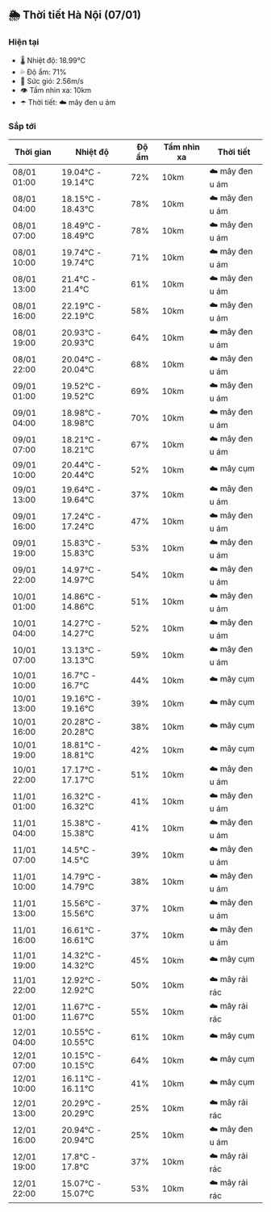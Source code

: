 ## 🌦️ Thời tiết Hà Nội (07/01)

### Hiện tại

- 🌡️ Nhiệt độ: 18.99℃
- 💦 Độ ẩm: 71%
- 💨 Sức gió: 2.56m/s
- 👁️ Tầm nhìn xa: 10km
- ☂️ Thời tiết: ☁️ mây đen u ám

### Sắp tới

| Thời gian | Nhiệt độ | Độ ẩm | Tầm nhìn xa | Thời tiết |
| --- | --- | --- | --- | --- |
| 08/01 01:00 | 19.04℃ - 19.14℃ | 72% | 10km | ☁️ mây đen u ám |
| 08/01 04:00 | 18.15℃ - 18.43℃ | 78% | 10km | ☁️ mây đen u ám |
| 08/01 07:00 | 18.49℃ - 18.49℃ | 78% | 10km | ☁️ mây đen u ám |
| 08/01 10:00 | 19.74℃ - 19.74℃ | 71% | 10km | ☁️ mây đen u ám |
| 08/01 13:00 | 21.4℃ - 21.4℃ | 61% | 10km | ☁️ mây đen u ám |
| 08/01 16:00 | 22.19℃ - 22.19℃ | 58% | 10km | ☁️ mây đen u ám |
| 08/01 19:00 | 20.93℃ - 20.93℃ | 64% | 10km | ☁️ mây đen u ám |
| 08/01 22:00 | 20.04℃ - 20.04℃ | 68% | 10km | ☁️ mây đen u ám |
| 09/01 01:00 | 19.52℃ - 19.52℃ | 69% | 10km | ☁️ mây đen u ám |
| 09/01 04:00 | 18.98℃ - 18.98℃ | 70% | 10km | ☁️ mây đen u ám |
| 09/01 07:00 | 18.21℃ - 18.21℃ | 67% | 10km | ☁️ mây đen u ám |
| 09/01 10:00 | 20.44℃ - 20.44℃ | 52% | 10km | ☁️ mây cụm |
| 09/01 13:00 | 19.64℃ - 19.64℃ | 37% | 10km | ☁️ mây đen u ám |
| 09/01 16:00 | 17.24℃ - 17.24℃ | 47% | 10km | ☁️ mây đen u ám |
| 09/01 19:00 | 15.83℃ - 15.83℃ | 53% | 10km | ☁️ mây đen u ám |
| 09/01 22:00 | 14.97℃ - 14.97℃ | 54% | 10km | ☁️ mây đen u ám |
| 10/01 01:00 | 14.86℃ - 14.86℃ | 51% | 10km | ☁️ mây đen u ám |
| 10/01 04:00 | 14.27℃ - 14.27℃ | 52% | 10km | ☁️ mây đen u ám |
| 10/01 07:00 | 13.13℃ - 13.13℃ | 59% | 10km | ☁️ mây đen u ám |
| 10/01 10:00 | 16.7℃ - 16.7℃ | 44% | 10km | ☁️ mây cụm |
| 10/01 13:00 | 19.16℃ - 19.16℃ | 39% | 10km | ☁️ mây cụm |
| 10/01 16:00 | 20.28℃ - 20.28℃ | 38% | 10km | ☁️ mây cụm |
| 10/01 19:00 | 18.81℃ - 18.81℃ | 42% | 10km | ☁️ mây cụm |
| 10/01 22:00 | 17.17℃ - 17.17℃ | 51% | 10km | ☁️ mây đen u ám |
| 11/01 01:00 | 16.32℃ - 16.32℃ | 41% | 10km | ☁️ mây đen u ám |
| 11/01 04:00 | 15.38℃ - 15.38℃ | 41% | 10km | ☁️ mây đen u ám |
| 11/01 07:00 | 14.5℃ - 14.5℃ | 39% | 10km | ☁️ mây đen u ám |
| 11/01 10:00 | 14.79℃ - 14.79℃ | 38% | 10km | ☁️ mây đen u ám |
| 11/01 13:00 | 15.56℃ - 15.56℃ | 37% | 10km | ☁️ mây đen u ám |
| 11/01 16:00 | 16.61℃ - 16.61℃ | 37% | 10km | ☁️ mây đen u ám |
| 11/01 19:00 | 14.32℃ - 14.32℃ | 45% | 10km | ☁️ mây cụm |
| 11/01 22:00 | 12.92℃ - 12.92℃ | 50% | 10km | ☁️ mây rải rác |
| 12/01 01:00 | 11.67℃ - 11.67℃ | 55% | 10km | ☁️ mây rải rác |
| 12/01 04:00 | 10.55℃ - 10.55℃ | 61% | 10km | ☁️ mây cụm |
| 12/01 07:00 | 10.15℃ - 10.15℃ | 64% | 10km | ☁️ mây cụm |
| 12/01 10:00 | 16.11℃ - 16.11℃ | 41% | 10km | ☁️ mây cụm |
| 12/01 13:00 | 20.29℃ - 20.29℃ | 25% | 10km | ☁️ mây rải rác |
| 12/01 16:00 | 20.94℃ - 20.94℃ | 25% | 10km | ☁️ mây đen u ám |
| 12/01 19:00 | 17.8℃ - 17.8℃ | 37% | 10km | ☁️ mây rải rác |
| 12/01 22:00 | 15.07℃ - 15.07℃ | 53% | 10km | ☁️ mây rải rác |
